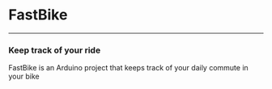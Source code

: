 # FastBike
---
### Keep track of your ride

FastBike is an Arduino project that keeps track of your daily commute in your bike
